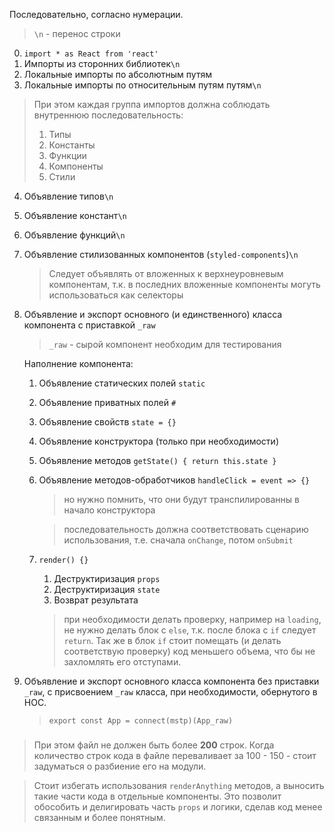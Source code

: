 Последовательно, согласно нумерации.

> `\n` - перенос строки


0. `import * as React from 'react'`
1. Импорты из сторонних библиотек`\n`
2. Локальные импорты по абсолютным путям
3. Локальные импорты по относительным путям путям`\n`
> При этом каждая группа импортов должна соблюдать внутреннюю последовательность:
> 1. Типы
> 2. Константы
> 3. Функции
> 4. Компоненты
> 5. Стили
4. Объявление типов`\n`
5. Объявление констант`\n`
6. Объявление функций`\n`
7. Объявление стилизованных компонентов (`styled-components`)`\n`
    > Следует объявлять от вложенных к верхнеуровневым компонентам, т.к. в последних вложенные компоненты могуть использоваться как селекторы
8. Объявление и экспорт основного (и единственного) класса компонента с приставкой `_raw`
    > `_raw` - сырой компонент необходим для тестирования
    
    Наполнение компонента:
    1. Объявление статических полей `static`
    2. Объявление приватных полей `#`
    3. Объявление свойств `state = {}`
    4. Объявление конструктора (только при необходимости)
    5. Объявление методов `getState() { return this.state }`
    6. Объявление методов-обработчиков `handleClick = event => {}`
        > но нужно помнить, что они будут транспилированны в начало конструктора
        
        > последовательность должна соответствовать сценарию использования, т.е. сначала `onChange`, потом `onSubmit`
    7. `render() {}`
        1. Деструктиризация `props`
        2. Деструктиризация `state`
        3. Возврат результата
        > при необходимости делать проверку, например на `loading`, не нужно делать блок с `else`, т.к. после блока с `if` следует `return`. Так же в блок `if` стоит помещать (и делать соответствую проверку) код меньшего объема, что бы не захломлять его отступами.
9. Объявление и экспорт основного класса компонента без приставки `_raw`, с присвоением `_raw` класса, при необходимости, обернутого в HOC.
    > `export const App = connect(mstp)(App_raw)`
    
### 

> При этом файл не должен быть более **200** строк. Когда количество строк кода в файле переваливает за 100 - 150 - стоит задуматься о разбиение его на модули.

> Стоит избегать использования `renderAnything` методов, а выносить такие части кода в отдельные компоненты. Это позволит обособить и делигировать часть `props` и логики, сделав код менее связанным и более понятным.
